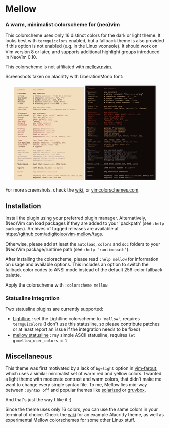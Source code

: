 # Mellow


### A warm, minimalist colorscheme for (neo)vim

This colorscheme uses only 16 distinct colors for the dark or light theme.
It looks best with `termguicolors` enabled, but a fallback theme is also
provided if this option is not enabled (e.g. in the Linux vconsole).
It should work on Vim version 8 or later,
and supports additional highlight groups introduced in NeoVim 0.10.

This colorscheme is not affiliated with [mellow.nvim](https://github.com/mellow-theme/mellow.nvim).

Screenshots taken on alacritty with LiberationMono font:

<p align="center" style="margin: 4%;">
    <img src="./img/syntax_light.png" width="48%" />
    <img src="./img/syntax_dark.png" width="48%" />
</p>

For more screenshots, check the [wiki], or [vimcolorschemes.com](https://vimcolorschemes.com/adigitoleo/vim-mellow).


## Installation

Install the plugin using your preferred plugin manager. Alternatively, (Neo)Vim
can load packages if they are added to your 'packpath' (see `:help packages`).
Archives of tagged releases are available at
<https://github.com/adigitoleo/vim-mellow/tags>.

Otherwise, please add at least the `autoload`, `colors` and `doc` folders to
your (Neo)Vim package/runtime path (see `:help 'runtimepath'`).

After installing the colorscheme, please read `:help mellow` for information
on usage and available options. This includes an option to switch the fallback
color codes to ANSI mode instead of the default 256-color fallback palette.

Apply the colorscheme with `:colorscheme mellow`.


### Statusline integration

Two statusline plugins are currently supported:
- [Lightline] : set the Lightline colorscheme to `'mellow'`, requires
  `termguicolors` (I don't use this statusline, so please contribute patches or
  at least report an issue if the integration needs to be fixed)
- [mellow statusline] : my simple ASCII statusline, requires
  `let g:mellow_user_colors = 1`


## Miscellaneous

This theme was first motivated by a lack of `bg=light` option in [vim-farout],
which uses a similar minimalist set of warm red and yellow colors. I wanted a
light theme with moderate contrast and warm colors, that didn't make me want to
change every single syntax file. To me, Mellow lies mid-way between `:syntax
off` and popular themes like [solarized] or [gruvbox].

And that's just the way I like it :)

Since the theme uses only 16 colors, you can use the same colors in your
terminal of choice. Check the [wiki] for an example Alacritty theme, as well as
experimental Mellow colorschemes for some other Linux stuff.


[NOTE]: # ( ------------ PUT ALL EXTERNAL LINKS BELOW THIS LINE ------------ )

[wiki]: https://github.com/adigitoleo/vim-mellow/wiki

[vim-farout]: https://github.com/fcpg/vim-farout

[solarized]: https://en.wikipedia.org/wiki/Solarized_(color_scheme)

[gruvbox]: https://github.com/morhetz/gruvbox

[mellow statusline]: https://github.com/adigitoleo/vim-mellow-statusline

[Lightline]: https://github.com/itchyny/lightline.vim

